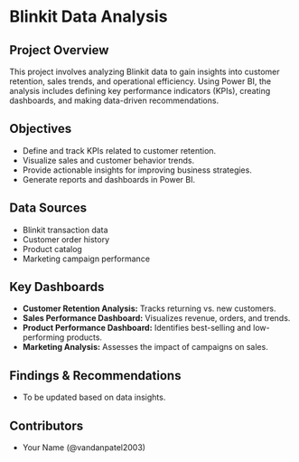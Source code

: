 # Blinkit Data Analysis

## Project Overview
This project involves analyzing Blinkit data to gain insights into customer retention, sales trends, and operational efficiency. Using Power BI, the analysis includes defining key performance indicators (KPIs), creating dashboards, and making data-driven recommendations.

## Objectives
- Define and track KPIs related to customer retention.
- Visualize sales and customer behavior trends.
- Provide actionable insights for improving business strategies.
- Generate reports and dashboards in Power BI.

## Data Sources
- Blinkit transaction data
- Customer order history
- Product catalog
- Marketing campaign performance

## Key Dashboards
- **Customer Retention Analysis:** Tracks returning vs. new customers.
- **Sales Performance Dashboard:** Visualizes revenue, orders, and trends.
- **Product Performance Dashboard:** Identifies best-selling and low-performing products.
- **Marketing Analysis:** Assesses the impact of campaigns on sales.

## Findings & Recommendations
- To be updated based on data insights.

## Contributors
- Your Name (@vandanpatel2003)
